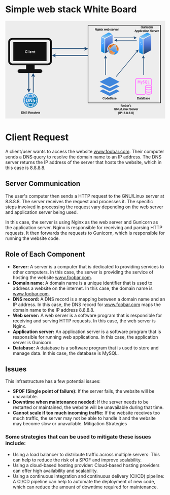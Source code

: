 # Simple web stack White Board 
![](https://github.com/vincent-mugendi/alx-system_engineering-devops/blob/main/0x09-web_infrastructure_design/0-simple_web_stack.png?raw=true)

# Client Request

A client/user wants to access the website www.foobar.com. Their computer sends a DNS query to resolve the domain name to an IP address. The DNS server returns the IP address of the server that hosts the website, which in this case is 8.8.8.8.

## Server Communication

The user's computer then sends a HTTP request to the GNU/Linux server at 8.8.8.8. The server receives the request and processes it. The specific steps involved in processing the request vary depending on the web server and application server being used.

In this case, the server is using Nginx as the web server and Gunicorn as the application server. Nginx is responsible for receiving and parsing HTTP requests. It then forwards the requests to Gunicorn, which is responsible for running the website code.

## Role of Each Component

- **Server:** A server is a computer that is dedicated to providing services to other computers. In this case, the server is providing the service of hosting the website www.foobar.com.
- **Domain name:** A domain name is a unique identifier that is used to address a website on the internet. In this case, the domain name is www.foobar.com.
- **DNS record:** A DNS record is a mapping between a domain name and an IP address. In this case, the DNS record for www.foobar.com maps the domain name to the IP address 8.8.8.8.
- **Web server:** A web server is a software program that is responsible for receiving and serving HTTP requests. In this case, the web server is Nginx.
- **Application server:** An application server is a software program that is responsible for running web applications. In this case, the application server is Gunicorn.
- **Database:** A database is a software program that is used to store and manage data. In this case, the database is MySQL.

## Issues

This infrastructure has a few potential issues:

- **SPOF (Single point of failure):** If the server fails, the website will be unavailable.
- **Downtime when maintenance needed:** If the server needs to be restarted or maintained, the website will be unavailable during that time.
- **Cannot scale if too much incoming traffic:** If the website receives too much traffic, the server may not be able to handle it and the website may become slow or unavailable.
Mitigation Strategies

### Some strategies that can be used to mitigate these issues include:

- Using a load balancer to distribute traffic across multiple servers: This can help to reduce the risk of a SPOF and improve scalability.
- Using a cloud-based hosting provider: Cloud-based hosting providers can offer high availability and scalability.
- Using a continuous integration and continuous delivery (CI/CD) pipeline: A CI/CD pipeline can help to automate the deployment of new code, which can reduce the amount of downtime required for maintenance.
